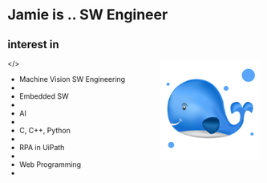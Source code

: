 # Jamie is .. SW Engineer

## interest in

<img align='right' src='whale.webp' width='200'></>

<ul>
    <li>Machine Vision SW Engineering<li>
    <li>Embedded SW<li>
    <li>AI<li>
    <li>C, C++, Python<li>
    <li>RPA in UiPath<li>
    <li>Web Programming<li>
</ul>
